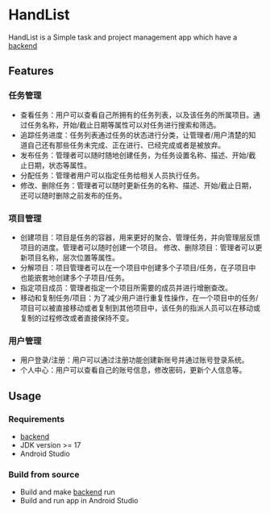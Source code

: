 # HandList

HandList is a Simple task and project management app which have a [backend](https://github.com/Azathoth1729/HandList-Server)

## Features

### 任务管理

+ 查看任务：用户可以查看自己所拥有的任务列表，以及该任务的所属项目。通过任务名称，开始/截止日期等属性可以对任务进行搜索和筛选。
+ 追踪任务进度：任务列表通过任务的状态进行分类，让管理者/用户清楚的知道自己还有那些任务未完成、正在进行、已经完成或者是被放弃。
+ 发布任务：管理者可以随时随地创建任务，为任务设置名称、描述、开始/截止日期，状态等属性。
+ 分配任务：管理者用户可以指定任务给相关人员执行任务。
+ 修改、删除任务：管理者可以随时更新任务的名称、描述、开始/截止日期，还可以随时删除之前发布的任务。

### 项目管理

+ 创建项目：项目是任务的容器，用来更好的聚合、管理任务，并向管理层反馈项目的进度。管理者可以随时创建一个项目。
修改、删除项目：管理者可以更新项目名称，层次位置等属性。
+ 分解项目：项目管理者可以在一个项目中创建多个子项目/任务，在子项目中也能嵌套地创建多个子项目/任务。
+ 指定项目成员：管理者指定一个项目所需要的成员并进行增删查改。
+ 移动和复制任务/项目：为了减少用户进行重复性操作，在一个项目中的任务/项目可以被直接移动或者复制到其他项目中，该任务的指派人员可以在移动或复制的过程修改或者直接保持不变。

### 用户管理

+ 用户登录/注册：用户可以通过注册功能创建新账号并通过账号登录系统。
+ 个人中心：用户可以查看自己的账号信息，修改密码，更新个人信息等。

## Usage

### Requirements

+ [backend](https://github.com/Azathoth1729/HandList-Server)
+ JDK version >= 17
+ Android Studio

### Build from source

+ Build and make [backend](https://github.com/Azathoth1729/HandList-Server) run
+ Build and run app in Android Studio
